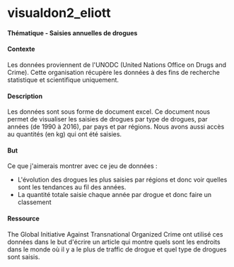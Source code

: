 # visualdon2_eliott
#### Thématique - Saisies annuelles de drogues
#### Contexte
Les données proviennent de l'UNODC (United Nations Office on Drugs and Crime). Cette organisation récupère les données à des fins de recherche statistique et scientifique uniquement.
#### Description
Les données sont sous forme de document excel. Ce document nous permet de visualiser les saisies de drogues par type de drogues, par années (de 1990 à 2016), par pays et par régions. Nous avons aussi accès au quantités (en kg) qui ont été saisies.
#### But
Ce que j'aimerais montrer avec ce jeu de données : 
- L'évolution des drogues les plus saisies par régions et donc voir quelles sont les tendances au fil des années.
- La quantité totale saisie chaque année par drogue et donc faire un classement
#### Ressource
The Global Initiative Against Transnational Organized Crime ont utilisé ces données dans le but d'écrire un article qui montre quels sont les endroits dans le monde où il y a le plus de traffic de drogue et quel type de drogues sont saisis. 
